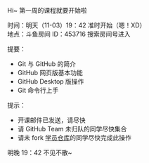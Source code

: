 Hi~ 第一周的课程就要开始啦

时间：明天（11-03）19：42 准时开始（嗯！XD）  
地点：斗鱼房间 ID：453716 搜索房间号进入  

提要：

- Git 与 GitHub 的简介
- GitHub 网页版基本功能
- GitHub Desktop 版操作
- Git 命令行上手

提示：

- 开课邮件已发送，请尽快
- 请 GitHub Team 未归队的同学尽快集合
- 请未 fork [学员仓库](（https://github.com/OpenMindClub/OMOOCHacker）)的同学尽快完成此操作


明晚 19：42 不见不散~

